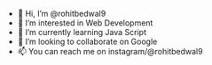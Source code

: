 - 👋 Hi, I’m @rohitbedwal9
- 👀 I’m interested in Web Development
- 🌱 I’m currently learning Java Script
- 💞️ I’m looking to collaborate on Google
- 📫 You can reach me on instagram/@rohitbedwal9

<!---
rohitbedwal9/rohitbedwal9 is a ✨ special ✨ repository because its `README.md` (this file) appears on your GitHub profile.
You can click the Preview link to take a look at your changes.
--->
